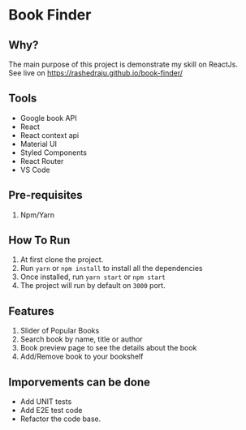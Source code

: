 # Book Finder

## Why?

The main purpose of this project is demonstrate my skill on ReactJs.<br />
See live on https://rashedraju.github.io/book-finder/

## Tools

-   Google book API
-   React
-   React context api
-   Material UI
-   Styled Components
-   React Router
-   VS Code

## Pre-requisites

1. Npm/Yarn

## How To Run

1. At first clone the project.
2. Run `yarn` or `npm install` to install all the dependencies
3. Once installed, run `yarn start` or `npm start`
4. The project will run by default on `3000` port.

## Features

1. Slider of Popular Books
2. Search book by name, title or author
3. Book preview page to see the details about the book
4. Add/Remove book to your bookshelf

## Imporvements can be done

-   Add UNIT tests
-   Add E2E test code
-   Refactor the code base.
